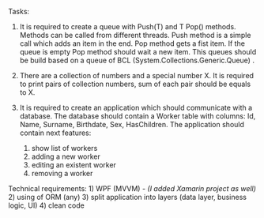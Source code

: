 Tasks: 

1. It is required to create a queue with Push(T) and T Pop() methods. Methods can be called from different threads. Push method is a simple call which adds an item in the end. Pop method gets a fist item. If the queue is empty Pop method should wait a new item. This queues should be build based on a queue of BCL (System.Collections.Generic.Queue) . 

2. There are a collection of numbers and a special number X. It is required to print pairs of collection numbers, sum of each pair should be equals to X.

3. It is required to create an application which should communicate with a database. The database should contain a Worker table with columns: Id, Name, Surname, Birthdate, Sex, HasChildren.
The application should contain next features:
    1) show list of workers
    2) adding a new worker
    3) editing an existent worker
    4) removing a worker

Technical requirements:
    1) WPF (MVVM) - *(I added Xamarin project as well)*
    2) using of ORM (any)
    3) split application into layers (data layer, business logic, UI)
    4) clean code
